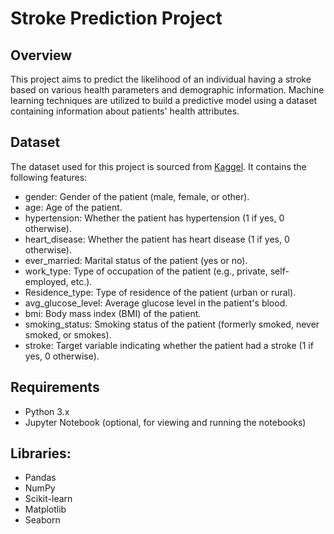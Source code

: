 # Stroke Prediction Project
## Overview
This project aims to predict the likelihood of an individual having a stroke based on various health parameters and demographic information. Machine learning techniques are utilized to build a predictive model using a dataset containing information about patients' health attributes.

## Dataset
The dataset used for this project is sourced from [Kaggel](https://www.kaggle.com/datasets/fedesoriano/stroke-prediction-dataset). It contains the following features:

* gender: Gender of the patient (male, female, or other).
* age: Age of the patient.
* hypertension: Whether the patient has hypertension (1 if yes, 0 otherwise).
* heart_disease: Whether the patient has heart disease (1 if yes, 0 otherwise).
* ever_married: Marital status of the patient (yes or no).
* work_type: Type of occupation of the patient (e.g., private, self-employed, etc.).
* Residence_type: Type of residence of the patient (urban or rural).
* avg_glucose_level: Average glucose level in the patient's blood.
* bmi: Body mass index (BMI) of the patient.
* smoking_status: Smoking status of the patient (formerly smoked, never smoked, or smokes).
* stroke: Target variable indicating whether the patient had a stroke (1 if yes, 0 otherwise).

## Requirements
* Python 3.x
* Jupyter Notebook (optional, for viewing and running the notebooks)
## Libraries:
* Pandas
* NumPy
* Scikit-learn
* Matplotlib
* Seaborn
